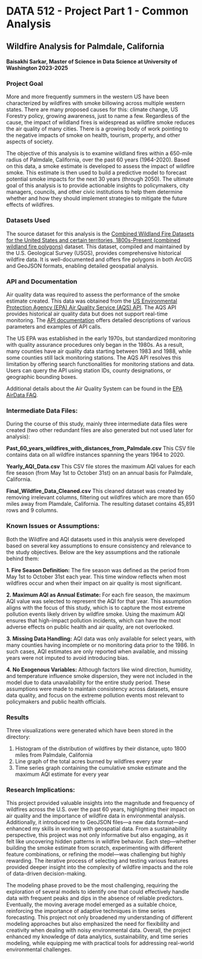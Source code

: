 # DATA 512 - Project Part 1 - Common Analysis
## Wildfire Analysis for Palmdale, California

#### Baisakhi Sarkar, Master of Science in Data Science at University of Washington 2023-2025

### Project Goal

More and more frequently summers in the western US have been characterized by wildfires with smoke billowing across multiple western states. There are many proposed causes for this: climate change, US Forestry policy, growing awareness, just to name a few. Regardless of the cause, the impact of wildland fires is widespread as wildfire smoke reduces the air quality of many cities. There is a growing body of work pointing to the negative impacts of smoke on health, tourism, property, and other aspects of society.

The objective of this analysis is to examine wildland fires within a 650-mile radius of Palmdale, California, over the past 60 years (1964-2020). Based on this data, a smoke estimate is developed to assess the impact of wildfire smoke. This estimate is then used to build a predictive model to forecast potential smoke impacts for the next 30 years (through 2050). The ultimate goal of this analysis is to provide actionable insights to policymakers, city managers, councils, and other civic institutions to help them determine whether and how they should implement strategies to mitigate the future effects of wildfires.

### Datasets Used

The source dataset for this analysis is the [Combined Wildland Fire Datasets for the United States and certain territories, 1800s-Present (combined wildland fire polygons)](https://www.sciencebase.gov/catalog/item/61aa537dd34eb622f699df81) dataset. This dataset, compiled and maintained by the U.S. Geological Survey (USGS), provides comprehensive historical wildfire data. It is well-documented and offers fire polygons in both ArcGIS and GeoJSON formats, enabling detailed geospatial analysis.

### API and Documentation
Air quality data was required to assess the performance of the smoke estimate created. This data was obtained from the [US Environmental Protection Agency (EPA) Air Quality Service (AQS) API](https://aqs.epa.gov/aqsweb/documents/data_api.html). The AQS API provides historical air quality data but does not support real-time monitoring. The [API documentation](https://aqs.epa.gov/aqsweb/documents/data_api.html) offers detailed descriptions of various parameters and examples of API calls.

The US EPA was established in the early 1970s, but standardized monitoring with quality assurance procedures only began in the 1980s. As a result, many counties have air quality data starting between 1983 and 1988, while some counties still lack monitoring stations.
The AQS API resolves this limitation by offering search functionalities for monitoring stations and data. Users can query the API using station IDs, county designations, or geographic bounding boxes.

Additional details about the Air Quality System can be found in the [EPA AirData FAQ](https://www.epa.gov/outdoor-air-quality-data/frequent-questions-about-airdata).

### Intermediate Data Files: 

During the course of this study, mainly three intermediate data files were created (two other redundant files are also generated but not used later for analysis):

**Past_60_years_wildfires_with_distances_from_Palmdale.csv**
This CSV file contains data on all wildfire instances spanning the years 1964 to 2020.

**Yearly_AQI_Data.csv**
This CSV file stores the maximum AQI values for each fire season (from May 1st to October 31st) on an annual basis for Palmdale, California.

**Final_Wildfire_Data_Cleaned.csv**
This cleaned dataset was created by removing irrelevant columns, filtering out wildfires which are more than 650 miles away from Plamdale, California. The resulting dataset contains 45,891 rows and 9 columns.

### Known Issues or Assumptions:

Both the Wildfire and AQI datasets used in this analysis were developed based on several key assumptions to ensure consistency and relevance to the study objectives. Below are the key assumptions and the rationale behind them:

**1. Fire Season Definition:**
The fire season was defined as the period from May 1st to October 31st each year. This time window reflects when most wildfires occur and when their impact on air quality is most significant.

**2. Maximum AQI as Annual Estimate:**
For each fire season, the maximum AQI value was selected to represent the AQI for that year. This assumption aligns with the focus of this study, which is to capture the most extreme pollution events likely driven by wildfire smoke.
Using the maximum AQI ensures that high-impact pollution incidents, which can have the most adverse effects on public health and air quality, are not overlooked.

**3. Missing Data Handling:**
AQI data was only available for select years, with many counties having incomplete or no monitoring data prior to the 1986. In such cases, AQI estimates are only reported when available, and missing years were not imputed to avoid introducing bias.

**4. No Exogenous Variables:**
Although factors like wind direction, humidity, and temperature influence smoke dispersion, they were not included in the model due to data unavailability for the entire study period.
These assumptions were made to maintain consistency across datasets, ensure data quality, and focus on the extreme pollution events most relevant to policymakers and public health officials.

### Results

Three visualizations were generated which have been stored in the directory:
1. Histogram of the distribution of wildfires by their distance, upto 1800 miles from Palmdale, California
2. Line graph of the total acres burned by wildfires every year
3. Time series graph containing the cumulative smoke estimate and the maximum AQI estimate for every year

### Research Implications:

This project provided valuable insights into the magnitude and frequency of wildfires across the U.S. over the past 60 years, highlighting their impact on air quality and the importance of wildfire data in environmental analysis. Additionally, it introduced me to GeoJSON files—a new data format—and enhanced my skills in working with geospatial data.
From a sustainability perspective, this project was not only informative but also engaging, as it felt like uncovering hidden patterns in wildfire behavior. Each step—whether building the smoke estimate from scratch, experimenting with different feature combinations, or refining the model—was challenging but highly rewarding. The iterative process of selecting and testing various features provided deeper insight into the complexity of wildfire impacts and the role of data-driven decision-making.

The modeling phase proved to be the most challenging, requiring the exploration of several models to identify one that could effectively handle data with frequent peaks and dips in the absence of reliable predictors. Eventually, the moving average model emerged as a suitable choice, reinforcing the importance of adaptive techniques in time series forecasting. This project not only broadened my understanding of different modeling approaches but also emphasized the need for flexibility and creativity when dealing with noisy environmental data.
Overall, the project enhanced my knowledge of data analytics, sustainability, and time series modeling, while equipping me with practical tools for addressing real-world environmental challenges.
